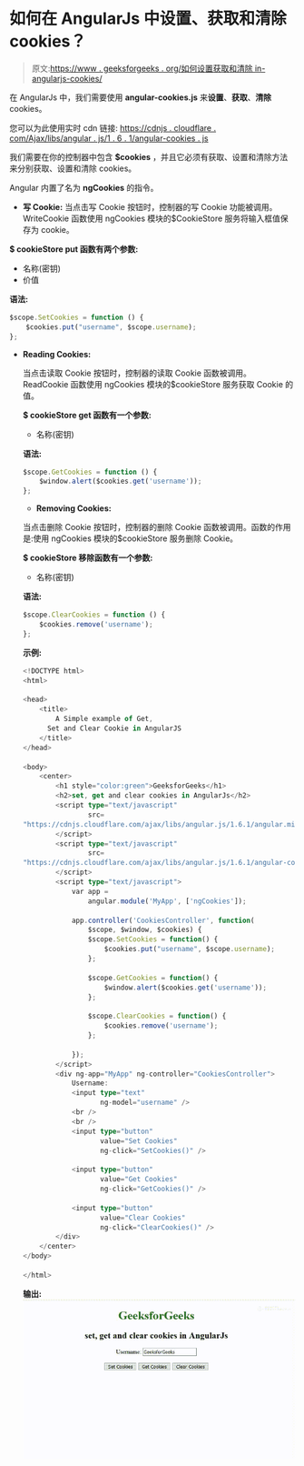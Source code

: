 # 如何在 AngularJs 中设置、获取和清除 cookies？

> 原文:[https://www . geeksforgeeks . org/如何设置获取和清除 in-angularjs-cookies/](https://www.geeksforgeeks.org/how-to-set-get-and-clear-cookies-in-angularjs/)

在 AngularJs 中，我们需要使用 **angular-cookies.js** 来**设置**、**获取**、**清除**cookies。

您可以为此使用实时 cdn 链接:
[https://cdnjs . cloudflare . com/Ajax/libs/angular . js/1 . 6 . 1/angular-cookies . js](https://cdnjs.cloudflare.com/ajax/libs/angular.js/1.6.1/angular-cookies.js)

我们需要在你的控制器中包含 **$cookies** ，并且它必须有获取、设置和清除方法来分别获取、设置和清除 cookies。

Angular 内置了名为 **ngCookies** 的指令。

*   **写 Cookie:**
    当点击写 Cookie 按钮时，控制器的写 Cookie 功能被调用。WriteCookie 函数使用 ngCookies 模块的$CookieStore 服务将输入框值保存为 cookie。

**$ cookieStore put 函数有两个参数:**

*   名称(密钥)
*   价值

**语法:**

```ts
$scope.SetCookies = function () {
    $cookies.put("username", $scope.username);
};

```

*   **Reading Cookies:**

    当点击读取 Cookie 按钮时，控制器的读取 Cookie 函数被调用。ReadCookie 函数使用 ngCookies 模块的$cookieStore 服务获取 Cookie 的值。

    **$ cookieStore get 函数有一个参数:**

    *   名称(密钥)

    **语法:**

    ```ts
    $scope.GetCookies = function () {
        $window.alert($cookies.get('username'));
    };

    ```

    *   **Removing Cookies:**

    当点击删除 Cookie 按钮时，控制器的删除 Cookie 函数被调用。函数的作用是:使用 ngCookies 模块的$cookieStore 服务删除 Cookie。

    **$ cookieStore 移除函数有一个参数:**

    *   名称(密钥)

    **语法:**

    ```ts
    $scope.ClearCookies = function () {
        $cookies.remove('username');
    };

    ```

    **示例:**

    ```ts
    <!DOCTYPE html>
    <html>

    <head>
        <title>
            A Simple example of Get,
          Set and Clear Cookie in AngularJS
        </title>
    </head>

    <body>
        <center>
            <h1 style="color:green">GeeksforGeeks</h1>
            <h2>set, get and clear cookies in AngularJs</h2>
            <script type="text/javascript" 
                    src=
    "https://cdnjs.cloudflare.com/ajax/libs/angular.js/1.6.1/angular.min.js">
            </script>
            <script type="text/javascript" 
                    src=
    "https://cdnjs.cloudflare.com/ajax/libs/angular.js/1.6.1/angular-cookies.js">
            </script>
            <script type="text/javascript">
                var app =
                    angular.module('MyApp', ['ngCookies']);

                app.controller('CookiesController', function(
                    $scope, $window, $cookies) {
                    $scope.SetCookies = function() {
                        $cookies.put("username", $scope.username);
                    };

                    $scope.GetCookies = function() {
                        $window.alert($cookies.get('username'));
                    };

                    $scope.ClearCookies = function() {
                        $cookies.remove('username');
                    };

                });
            </script>
            <div ng-app="MyApp" ng-controller="CookiesController">
                Username:
                <input type="text" 
                       ng-model="username" />
                <br />
                <br />
                <input type="button"
                       value="Set Cookies"
                       ng-click="SetCookies()" />

                <input type="button" 
                       value="Get Cookies" 
                       ng-click="GetCookies()" />

                <input type="button" 
                       value="Clear Cookies"
                       ng-click="ClearCookies()" />
            </div>
        </center>
    </body>

    </html>
    ```

    **输出:**
    ![](img/9ec1b9f3df034b0b8c38b6db77e97fb9.png)